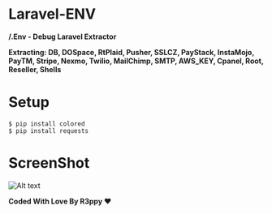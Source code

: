 # Laravel-ENV
**/.Env - Debug Laravel Extractor**

**Extracting: DB, DOSpace, RtPlaid, Pusher, SSLCZ, PayStack, InstaMojo, PayTM, Stripe, Nexmo, Twilio, MailChimp, SMTP, AWS_KEY, Cpanel, Root, Reseller, Shells**

# Setup
```
$ pip install colored
$ pip install requests
```

# ScreenShot
![Alt text](https://cdn.discordapp.com/attachments/808433103348432928/881823842010537994/ENV.png) 

**Coded With Love By R3ppy ❤️**
